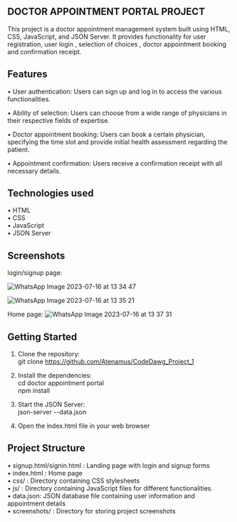 ## DOCTOR APPOINTMENT PORTAL PROJECT

This project is a doctor appointment management system built using HTML, CSS, JavaScript, and JSON Server. It provides functionality for user registration, user login , selection of choices , doctor appointment booking and confirmation receipt.

## Features

• User authentication: Users can sign up and log in to access the various functionalities.

• Ability of selection: Users can choose from a wide range of physicians in their respective fields of expertise.

• Doctor appointment booking: Users can book a certain physician, specifying the time slot and provide initial health assessment regarding the patient.

• Appointment confirmation: Users receive a confirmation receipt with   all necessary details.


## Technologies used 

• HTML    
• CSS  
• JavaScript  
• JSON Server  

## Screenshots

login/signup page:

![WhatsApp Image 2023-07-16 at 13 34 47](https://github.com/Atenamus/CodeDawg_Project_1/assets/133504867/8a8b18df-fff5-4ad2-a542-6aa6d46b74c0)

![WhatsApp Image 2023-07-16 at 13 35 21](https://github.com/Atenamus/CodeDawg_Project_1/assets/133504867/1525ef84-642d-4303-952f-736f7d1f7035)

Home page:
![WhatsApp Image 2023-07-16 at 13 37 31](https://github.com/Atenamus/CodeDawg_Project_1/assets/133504867/0d9d1eb3-b51d-4305-9092-57e3f0d8d9be)

## Getting Started

1. Clone the repository:  
git clone https://github.com/Atenamus/CodeDawg_Project_1  

2. Install the dependencies:  
cd doctor appointment portal  
npm install   

3. Start the JSON Server:  
 json-server --data.json  

4. Open the index.html file in your web browser

## Project Structure

• signup.html/signin.html : Landing page with login and signup forms  
• index.html : Home page   
• css/ : Directory containing CSS stylesheets  
• js/ : Directory containing JavaScript files for different functionalities.  
• data.json: JSON database file containing user information  and appointment details  
• screenshots/ : Directory for storing project screenshots







